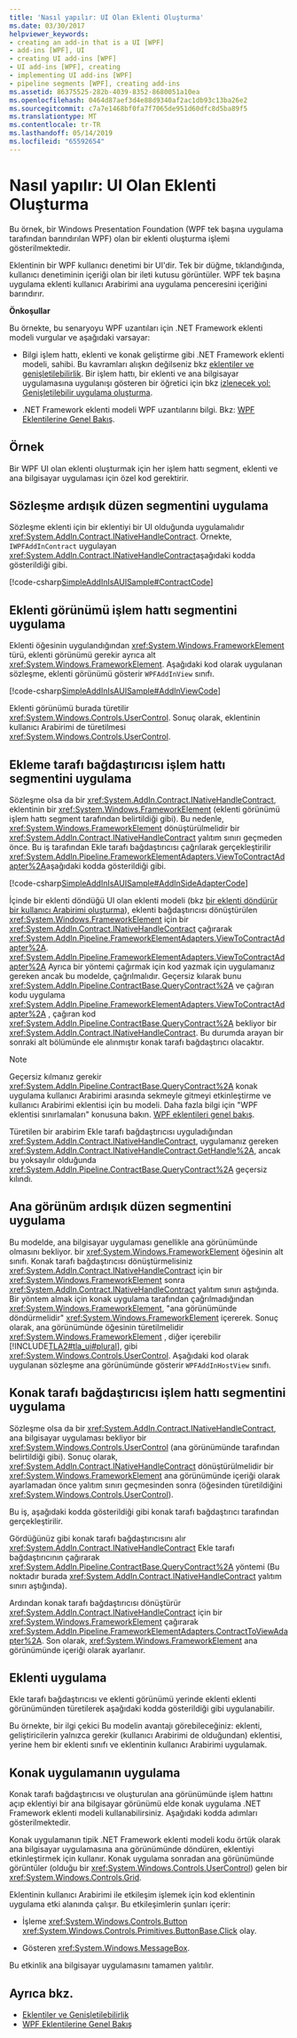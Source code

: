 ```yaml
---
title: 'Nasıl yapılır: UI Olan Eklenti Oluşturma'
ms.date: 03/30/2017
helpviewer_keywords:
- creating an add-in that is a UI [WPF]
- add-ins [WPF], UI
- creating UI add-ins [WPF]
- UI add-ins [WPF], creating
- implementing UI add-ins [WPF]
- pipeline segments [WPF], creating add-ins
ms.assetid: 86375525-282b-4039-8352-8680051a10ea
ms.openlocfilehash: 0464d87aef3d4e88d9340af2ac1db93c13ba26e2
ms.sourcegitcommit: c7a7e1468bf0fa7f7065de951d60dfc8d5ba89f5
ms.translationtype: MT
ms.contentlocale: tr-TR
ms.lasthandoff: 05/14/2019
ms.locfileid: "65592654"
---
```

# <a name="how-to-create-an-add-in-that-is-a-ui"></a>Nasıl yapılır: UI Olan Eklenti Oluşturma
Bu örnek, bir Windows Presentation Foundation (WPF tek başına uygulama tarafından barındırılan WPF) olan bir eklenti oluşturma işlemi gösterilmektedir.  
  
 Eklentinin bir WPF kullanıcı denetimi bir UI'dir. Tek bir düğme, tıklandığında, kullanıcı denetiminin içeriği olan bir ileti kutusu görüntüler. WPF tek başına uygulama eklenti kullanıcı Arabirimi ana uygulama penceresini içeriğini barındırır.  
  
 **Önkoşullar**  
  
 Bu örnekte, bu senaryoyu WPF uzantıları için .NET Framework eklenti modeli vurgular ve aşağıdaki varsayar:  
  
- Bilgi işlem hattı, eklenti ve konak geliştirme gibi .NET Framework eklenti modeli, sahibi. Bu kavramları alışkın değilseniz bkz [eklentiler ve genişletilebilirlik](/previous-versions/dotnet/netframework-4.0/bb384200(v%3dvs.100)). Bir işlem hattı, bir eklenti ve ana bilgisayar uygulamasına uygulanışı gösteren bir öğretici için bkz [izlenecek yol: Genişletilebilir uygulama oluşturma](/previous-versions/dotnet/netframework-4.0/bb788290(v%3dvs.100)).  
  
- .NET Framework eklenti modeli WPF uzantılarını bilgi. Bkz: [WPF Eklentilerine Genel Bakış](wpf-add-ins-overview.md).  
  
## <a name="example"></a>Örnek  
 Bir WPF UI olan eklenti oluşturmak için her işlem hattı segment, eklenti ve ana bilgisayar uygulaması için özel kod gerektirir.  

<a name="Contract"></a>   
## <a name="implementing-the-contract-pipeline-segment"></a>Sözleşme ardışık düzen segmentini uygulama  
 Sözleşme eklenti için bir eklentiyi bir UI olduğunda uygulamalıdır <xref:System.AddIn.Contract.INativeHandleContract>. Örnekte, `IWPFAddInContract` uygulayan <xref:System.AddIn.Contract.INativeHandleContract>aşağıdaki kodda gösterildiği gibi.  
  
 [!code-csharp[SimpleAddInIsAUISample#ContractCode](~/samples/snippets/csharp/VS_Snippets_Wpf/SimpleAddInIsAUISample/CSharp/Contracts/IWPFAddInContract.cs#contractcode)]  
  
<a name="AddInViewPipeline"></a>   
## <a name="implementing-the-add-in-view-pipeline-segment"></a>Eklenti görünümü işlem hattı segmentini uygulama  
 Eklenti öğesinin uygulandığından <xref:System.Windows.FrameworkElement> türü, eklenti görünümü gerekir ayrıca alt <xref:System.Windows.FrameworkElement>. Aşağıdaki kod olarak uygulanan sözleşme, eklenti görünümü gösterir `WPFAddInView` sınıfı.  
  
 [!code-csharp[SimpleAddInIsAUISample#AddInViewCode](~/samples/snippets/csharp/VS_Snippets_Wpf/SimpleAddInIsAUISample/CSharp/AddInViews/WPFAddInView.cs#addinviewcode)]  
  
 Eklenti görünümü burada türetilir <xref:System.Windows.Controls.UserControl>. Sonuç olarak, eklentinin kullanıcı Arabirimi de türetilmesi <xref:System.Windows.Controls.UserControl>.  
  
<a name="AddInSideAdapter"></a>   
## <a name="implementing-the-add-in-side-adapter-pipeline-segment"></a>Ekleme tarafı bağdaştırıcısı işlem hattı segmentini uygulama  
 Sözleşme olsa da bir <xref:System.AddIn.Contract.INativeHandleContract>, eklentinin bir <xref:System.Windows.FrameworkElement> (eklenti görünümü işlem hattı segment tarafından belirtildiği gibi). Bu nedenle, <xref:System.Windows.FrameworkElement> dönüştürülmelidir bir <xref:System.AddIn.Contract.INativeHandleContract> yalıtım sınırı geçmeden önce. Bu iş tarafından Ekle tarafı bağdaştırıcısı çağrılarak gerçekleştirilir <xref:System.AddIn.Pipeline.FrameworkElementAdapters.ViewToContractAdapter%2A>aşağıdaki kodda gösterildiği gibi.  
  
 [!code-csharp[SimpleAddInIsAUISample#AddInSideAdapterCode](~/samples/snippets/csharp/VS_Snippets_Wpf/SimpleAddInIsAUISample/CSharp/AddInSideAdapters/WPFAddIn_ViewToContractAddInSideAdapter.cs#addinsideadaptercode)]  
  
 İçinde bir eklenti döndüğü UI olan eklenti modeli (bkz [bir eklenti döndürür bir kullanıcı Arabirimi oluşturma](how-to-create-an-add-in-that-returns-a-ui.md)), eklenti bağdaştırıcısı dönüştürülen <xref:System.Windows.FrameworkElement> için bir <xref:System.AddIn.Contract.INativeHandleContract> çağırarak <xref:System.AddIn.Pipeline.FrameworkElementAdapters.ViewToContractAdapter%2A>. <xref:System.AddIn.Pipeline.FrameworkElementAdapters.ViewToContractAdapter%2A> Ayrıca bir yöntemi çağırmak için kod yazmak için uygulamanız gereken ancak bu modelde, çağrılmalıdır. Geçersiz kılarak bunu <xref:System.AddIn.Pipeline.ContractBase.QueryContract%2A> ve çağıran kodu uygulama <xref:System.AddIn.Pipeline.FrameworkElementAdapters.ViewToContractAdapter%2A> , çağıran kod <xref:System.AddIn.Pipeline.ContractBase.QueryContract%2A> bekliyor bir <xref:System.AddIn.Contract.INativeHandleContract>. Bu durumda arayan bir sonraki alt bölümünde ele alınmıştır konak tarafı bağdaştırıcı olacaktır.  
  
> [!NOTE]
>  Geçersiz kılmanız gerekir <xref:System.AddIn.Pipeline.ContractBase.QueryContract%2A> konak uygulama kullanıcı Arabirimi arasında sekmeyle gitmeyi etkinleştirme ve kullanıcı Arabirimi eklentisi için bu modeli. Daha fazla bilgi için "WPF eklentisi sınırlamaları" konusuna bakın. [WPF eklentileri genel bakış](wpf-add-ins-overview.md).  
  
 Türetilen bir arabirim Ekle tarafı bağdaştırıcısı uyguladığından <xref:System.AddIn.Contract.INativeHandleContract>, uygulamanız gereken <xref:System.AddIn.Contract.INativeHandleContract.GetHandle%2A>, ancak bu yoksayılır olduğunda <xref:System.AddIn.Pipeline.ContractBase.QueryContract%2A> geçersiz kılındı.  
  
<a name="HostViewPipeline"></a>   
## <a name="implementing-the-host-view-pipeline-segment"></a>Ana görünüm ardışık düzen segmentini uygulama  
 Bu modelde, ana bilgisayar uygulaması genellikle ana görünümünde olmasını bekliyor. bir <xref:System.Windows.FrameworkElement> öğesinin alt sınıfı. Konak tarafı bağdaştırıcısı dönüştürmelisiniz <xref:System.AddIn.Contract.INativeHandleContract> için bir <xref:System.Windows.FrameworkElement> sonra <xref:System.AddIn.Contract.INativeHandleContract> yalıtım sınırı aştığında. Bir yöntem almak için konak uygulama tarafından çağrılmadığından <xref:System.Windows.FrameworkElement>, "ana görünümünde döndürmelidir" <xref:System.Windows.FrameworkElement> içererek. Sonuç olarak, ana görünümünde öğesinin türetilmelidir <xref:System.Windows.FrameworkElement> , diğer içerebilir [!INCLUDE[TLA2#tla_ui#plural](../../../../includes/tla2sharptla-uisharpplural-md.md)], gibi <xref:System.Windows.Controls.UserControl>. Aşağıdaki kod olarak uygulanan sözleşme ana görünümünde gösterir `WPFAddInHostView` sınıfı.  

<a name="HostSideAdapter"></a>   
## <a name="implementing-the-host-side-adapter-pipeline-segment"></a>Konak tarafı bağdaştırıcısı işlem hattı segmentini uygulama  
 Sözleşme olsa da bir <xref:System.AddIn.Contract.INativeHandleContract>, ana bilgisayar uygulaması bekliyor bir <xref:System.Windows.Controls.UserControl> (ana görünümünde tarafından belirtildiği gibi). Sonuç olarak, <xref:System.AddIn.Contract.INativeHandleContract> dönüştürülmelidir bir <xref:System.Windows.FrameworkElement> ana görünümünde içeriği olarak ayarlamadan önce yalıtım sınırı geçmesinden sonra (öğesinden türetildiğini <xref:System.Windows.Controls.UserControl>).  
  
 Bu iş, aşağıdaki kodda gösterildiği gibi konak tarafı bağdaştırıcı tarafından gerçekleştirilir.  

 Gördüğünüz gibi konak tarafı bağdaştırıcısını alır <xref:System.AddIn.Contract.INativeHandleContract> Ekle tarafı bağdaştırıcının çağırarak <xref:System.AddIn.Pipeline.ContractBase.QueryContract%2A> yöntemi (Bu noktadır burada <xref:System.AddIn.Contract.INativeHandleContract> yalıtım sınırı aştığında).  
  
 Ardından konak tarafı bağdaştırıcısı dönüştürür <xref:System.AddIn.Contract.INativeHandleContract> için bir <xref:System.Windows.FrameworkElement> çağırarak <xref:System.AddIn.Pipeline.FrameworkElementAdapters.ContractToViewAdapter%2A>. Son olarak, <xref:System.Windows.FrameworkElement> ana görünümünde içeriği olarak ayarlanır.  
  
<a name="AddIn"></a>   
## <a name="implementing-the-add-in"></a>Eklenti uygulama  
 Ekle tarafı bağdaştırıcısı ve eklenti görünümü yerinde eklenti eklenti görünümünden türetilerek aşağıdaki kodda gösterildiği gibi uygulanabilir.  

 Bu örnekte, bir ilgi çekici Bu modelin avantajı görebileceğiniz: eklenti, geliştiricilerin yalnızca gerekir (kullanıcı Arabirimi de olduğundan) eklentisi, yerine hem bir eklenti sınıfı ve eklentinin kullanıcı Arabirimi uygulamak.  
  
<a name="HostApp"></a>   
## <a name="implementing-the-host-application"></a>Konak uygulamanın uygulama  
 Konak tarafı bağdaştırıcısı ve oluşturulan ana görünümünde işlem hattını açıp eklentiyi bir ana bilgisayar görünümü elde konak uygulama .NET Framework eklenti modeli kullanabilirsiniz. Aşağıdaki kodda adımları gösterilmektedir.  

 Konak uygulamanın tipik .NET Framework eklenti modeli kodu örtük olarak ana bilgisayar uygulamasına ana görünümünde döndüren, eklentiyi etkinleştirmek için kullanır. Konak uygulama sonradan ana görünümünde görüntüler (olduğu bir <xref:System.Windows.Controls.UserControl>) gelen bir <xref:System.Windows.Controls.Grid>.  
  
 Eklentinin kullanıcı Arabirimi ile etkileşim işlemek için kod eklentinin uygulama etki alanında çalışır. Bu etkileşimlerin şunları içerir:  
  
- İşleme <xref:System.Windows.Controls.Button> <xref:System.Windows.Controls.Primitives.ButtonBase.Click> olay.  
  
- Gösteren <xref:System.Windows.MessageBox>.  
  
 Bu etkinlik ana bilgisayar uygulamasını tamamen yalıtılır.  
  
## <a name="see-also"></a>Ayrıca bkz.

- [Eklentiler ve Genişletilebilirlik](/previous-versions/dotnet/netframework-4.0/bb384200(v%3dvs.100))
- [WPF Eklentilerine Genel Bakış](wpf-add-ins-overview.md)
